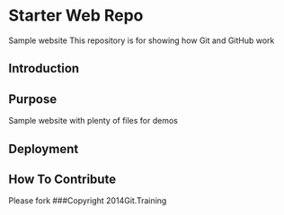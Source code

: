 # Starter Web Repo
Sample website
This repository is for showing how Git and GitHub work

## Introduction

## Purpose

Sample website with plenty of files for demos

## Deployment


## How To Contribute
Please fork
###Copyright
2014Git.Training
